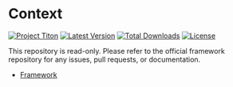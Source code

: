 # Context #
[![Project Titon](https://img.shields.io/badge/project-titon-82667d.svg?style=flat)](http://titon.io)
[![Latest Version](https://img.shields.io/packagist/v/titon/cache.svg?style=flat)](https://packagist.org/packages/titon/cache)
[![Total Downloads](https://img.shields.io/packagist/dm/titon/cache.svg?style=flat)](https://packagist.org/packages/titon/cache)
[![License](https://img.shields.io/packagist/l/titon/cache.svg?style=flat)](https://github.com/titon/cache/blob/master/license.md)

This repository is read-only. Please refer to the official framework repository for any issues, pull requests, or documentation.

* [Framework](https://github.com/titon/framework)
